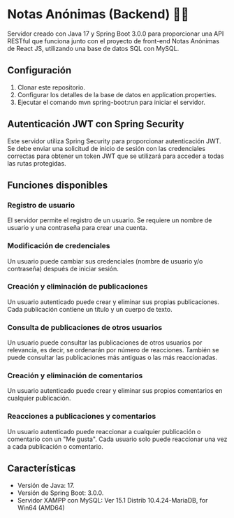 # Notas Anónimas (Backend) :bust_in_silhouette::speech_balloon:
Servidor creado con Java 17 y Spring Boot 3.0.0 para proporcionar una API RESTful que funciona junto con el proyecto de front-end Notas Anónimas de React JS, utilizando una base de datos SQL con MySQL.

## Configuración
1. Clonar este repositorio.
2. Configurar los detalles de la base de datos en application.properties.
3. Ejecutar el comando mvn spring-boot:run para iniciar el servidor.

## Autenticación JWT con Spring Security
Este servidor utiliza Spring Security para proporcionar autenticación JWT. Se debe enviar una solicitud de inicio de sesión con las credenciales correctas para obtener un token JWT que se utilizará para acceder a todas las rutas protegidas.

## Funciones disponibles
### Registro de usuario
El servidor permite el registro de un usuario. Se requiere un nombre de usuario y una contraseña para crear una cuenta.

### Modificación de credenciales
Un usuario puede cambiar sus credenciales (nombre de usuario y/o contraseña) después de iniciar sesión.

### Creación y eliminación de publicaciones
Un usuario autenticado puede crear y eliminar sus propias publicaciones. Cada publicación contiene un título y un cuerpo de texto.

### Consulta de publicaciones de otros usuarios
Un usuario puede consultar las publicaciones de otros usuarios por relevancia, es decir, se ordenarán por número de reacciones. También se puede consultar las publicaciones más antiguas o las más reaccionadas.

### Creación y eliminación de comentarios
Un usuario autenticado puede crear y eliminar sus propios comentarios en cualquier publicación.

### Reacciones a publicaciones y comentarios
Un usuario autenticado puede reaccionar a cualquier publicación o comentario con un "Me gusta". Cada usuario solo puede reaccionar una vez a cada publicación o comentario.

## Características
- Versión de Java: 17.
- Versión de Spring Boot: 3.0.0.
- Servidor XAMPP con MySQL: Ver 15.1 Distrib 10.4.24-MariaDB, for Win64 (AMD64)
